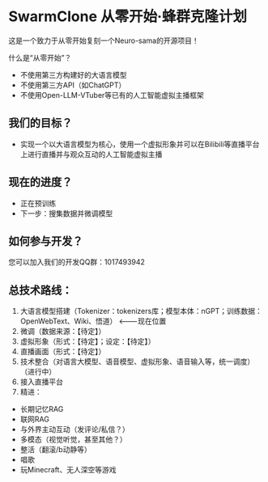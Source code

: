 # SwarmClone 从零开始·蜂群克隆计划
这是一个致力于从零开始复刻一个Neuro-sama的开源项目！

什么是“从零开始”？
 - 不使用第三方构建好的大语言模型
 - 不使用第三方API（如ChatGPT）
 - 不使用Open-LLM-VTuber等已有的人工智能虚拟主播框架

## 我们的目标？
 - 实现一个以大语言模型为核心，使用一个虚拟形象并可以在Bilibili等直播平台上进行直播并与观众互动的人工智能虚拟主播

## 现在的进度？
 - 正在预训练
 - 下一步：搜集数据并微调模型

## 如何参与开发？
 您可以加入我们的开发QQ群：1017493942

## 总技术路线：
 1) 大语言模型搭建（Tokenizer：tokenizers库；模型本体：nGPT；训练数据：OpenWebText、Wiki、悟道） <---现在位置
 2) 微调（数据来源：【待定】）
 3) 虚拟形象（形式：【待定】；设定：【待定】）
 4) 直播画面（形式：【待定】）
 5) 技术整合（对语言大模型、语音模型、虚拟形象、语音输入等，统一调度）（进行中）
 6) 接入直播平台
 7) 精进：
  - 长期记忆RAG
  - 联网RAG
  - 与外界主动互动（发评论/私信？）
  - 多模态（视觉听觉，甚至其他？）
  - 整活（翻滚/b动静等）
  - 唱歌
  - 玩Minecraft、无人深空等游戏
